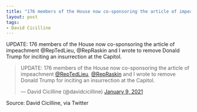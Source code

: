 ```yaml
---
title: "176 members of the House now co-sponsoring the article of impeachment"
layout: post
tags:
- David Cicilline
---
```


UPDATE: 176 members of the House now co-sponsoring the article of impeachment @RepTedLieu, @RepRaskin and I wrote to remove Donald Trump for inciting an insurrection at the Capitol.

<blockquote class="twitter-tweet"><p lang="en" dir="ltr">UPDATE: 176 members of the House now co-sponsoring the article of impeachment <a href="https://twitter.com/RepTedLieu?ref_src=twsrc%5Etfw">@RepTedLieu</a>, <a href="https://twitter.com/RepRaskin?ref_src=twsrc%5Etfw">@RepRaskin</a> and I wrote to remove Donald Trump for inciting an insurrection at the Capitol.</p>&mdash; David Cicilline (@davidcicilline) <a href="https://twitter.com/davidcicilline/status/1347949303185203201?ref_src=twsrc%5Etfw">January 9, 2021</a></blockquote> <script async src="https://platform.twitter.com/widgets.js" charset="utf-8"></script>

Source: David Cicilline, via Twitter
